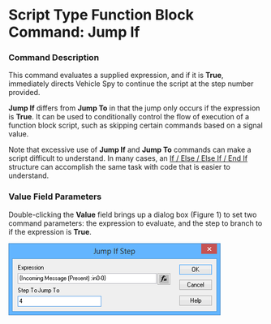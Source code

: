 # Script Type Function Block Command: Jump If

### Command Description

This command evaluates a supplied expression, and if it is **True**, immediately directs Vehicle Spy to continue the script at the step number provided.

**Jump If** differs from **Jump To** in that the jump only occurs if the expression is **True**. It can be used to conditionally control the flow of execution of a function block script, such as skipping certain commands based on a signal value.

Note that excessive use of **Jump If** and **Jump To** commands can make a script difficult to understand. In many cases, an [If / Else / Else If / End If](script-type-function-block-commands-if-else-else-if-end-if.md) structure can accomplish the same task with code that is easier to understand.

### Value Field Parameters

Double-clicking the **Value** field brings up a dialog box (Figure 1) to set two command parameters: the expression to evaluate, and the step to branch to if the expression is **True**.

![Figure 1: Setting the expression to evaluate and destination step number for the Jump If command..](../../../../../.gitbook/assets/fb_jump_if.gif)
